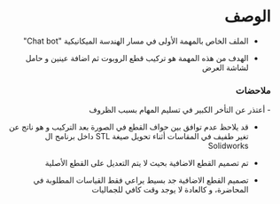 <h1 dir="rtl"> الوصف </h1>

<div dir="rtl">

- الملف الخاص بالمهمة الأولى في مسار الهندسة الميكانيكية  "Chat bot"

- الهدف من هذه المهمة هو تركيب قطع الروبوت ثم اضافة عينين و حامل لشاشة العرض

</div>

<h3 dir="rtl"> ملاحضات </h3>

<div dir="rtl">
- أعتذر عن التأخر الكبير في تسليم المهام بسبب الظروف

- قد يلاحظ عدم توافق بين حواف القطع في الصورة بعد التركيب و هو ناتج عن تغير طفيف في المقاسات أثناء تحويل صيغة STL داخل برنامج ال Solidworks    
- تم تصميم القطع الاضافية بحيث لا يتم التعديل على القطع الأصلية 
- تصميم القطع الاضافية جد بسيط يراعي فقط القياسات المطلوبة في المحاضرة، و كالعادة لا يوجد وقت كافي للجماليات

  
  </div>
